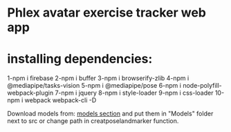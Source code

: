 # Phlex avatar exercise tracker web app
# installing dependencies:
1-npm i firebase
2-npm i buffer
3-npm i browserify-zlib
4-npm i @mediapipe/tasks-vision
5-npm i @mediapipe/pose
6-npm i node-polyfill-webpack-plugin
7-npm i jquery
8-npm i style-loader
9-npm i css-loader
10-npm i webpack webpack-cli -D

Download models from: [models section](https://ai.google.dev/edge/mediapipe/solutions/vision/pose_landmarker/index#models) and put them in "Models" folder next to src or change path in creatposelandmarker function.